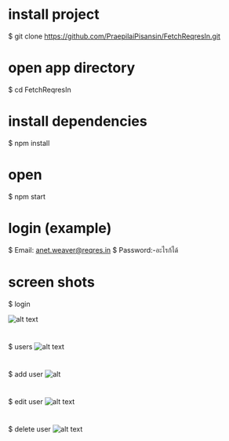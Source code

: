 
# install project
$ git clone https://github.com/PraepilaiPisansin/FetchReqresIn.git

# open app directory
$ cd FetchReqresIn

# install dependencies
$ npm install

# open
$ npm start

# login (example)
$ Email: anet.weaver@reqres.in
$ Password:-อะไรก้ได้

# screen shots
$ login

![alt text](https://www.img.in.th/images/fc1beaf40ce00336217e26ec83faea64.jpg)
#
$ users
![alt text](https://www.img.in.th/images/317deaa3b5e27058975b5a9446478475.jpg)
#
$ add user
![alt](https://www.img.in.th/images/225612d519829cbe7ec50b180313b2ae.jpg)
#
$ edit user
![alt text](https://www.img.in.th/images/1737da4cfd58fb921d771427a94f998c.jpg)
#
$ delete user
![alt text](https://www.img.in.th/images/2559981cf5c44e923a604296d5246993.jpg)
